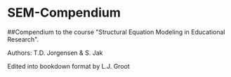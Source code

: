 # SEM-Compendium
##Compendium to the course "Structural Equation Modeling in Educational Research".

Authors: T.D. Jorgensen & S. Jak

Edited into bookdown format by L.J. Groot
